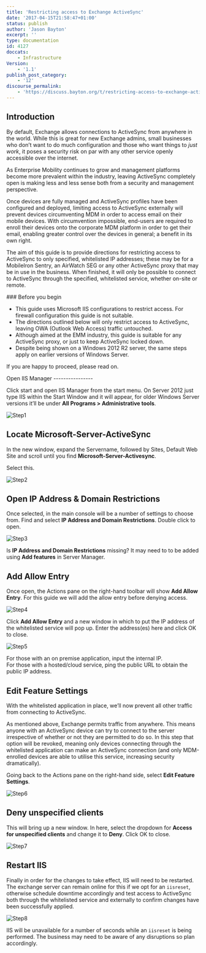 ```yaml
---
title: 'Restricting access to Exchange ActiveSync'
date: '2017-04-15T21:58:47+01:00'
status: publish
author: 'Jason Bayton'
excerpt: ''
type: documentation
id: 4127
doccats:
    - Infrastructure
Version:
    - '1.1'
publish_post_category:
    - '12'
discourse_permalink:
    - 'https://discuss.bayton.org/t/restricting-access-to-exchange-activesync/43'
---
```

Introduction
------------

By default, Exchange allows connections to ActiveSync from anywhere in the world. While this is great for new Exchange admins, small businesses who don’t want to do much configuration and those who want things to *just work*, it poses a security risk on par with any other service openly accessible over the internet.

As Enterprise Mobility continues to grow and management platforms become more prevalent within the industry, leaving ActiveSync completely open is making less and less sense both from a security and management perspective.

Once devices are fully managed and ActiveSync profiles have been configured and deployed, limiting access to ActiveSync externally will prevent devices circumventing MDM in order to access email on their mobile devices. With circumvention impossible, end-users are required to enroll their devices onto the corporate MDM platform in order to get their email, enabling greater control over the devices in general; a benefit in its own right.

The aim of this guide is to provide directions for restricting access to ActiveSync to only specified, whitelisted IP addresses; these may be for a MobileIron Sentry, an AirWatch SEG or any other ActiveSync proxy that may be in use in the business. When finished, it will only be possible to connect to ActiveSync through the specified, whitelisted service, whether on-site or remote.

<div class="bs-callout bs-callout-warning">### Before you begin

- This guide uses Microsoft IIS configurations to restrict access. For firewall configuration this guide is not suitable.
- The directions outlined below will only restrict access to ActiveSync, leaving OWA (Outlook Web Access) traffic untouched.
- Although aimed at the EMM industry, this guide is suitable for any ActiveSync proxy, or just to keep ActiveSync locked down.
- Despite being shown on a Windows 2012 R2 server, the same steps apply on earlier versions of Windows Server.

If you are happy to proceed, please read on.

</div>Open IIS Manager
----------------

Click start and open IIS Manager from the start menu. On Server 2012 just type IIS within the Start Window and it will appear, for older Windows Server versions it’ll be under **All Programs &gt; Administrative tools**.

![Step1](//bayton.org/wp-content/uploads/2016/02/Step1.png)

Locate Microsoft-Server-ActiveSync
----------------------------------

In the new window, expand the Servername, followed by Sites, Default Web Site and scroll until you find **Microsoft-Server-Activesync**.

Select this.

![Step2](//bayton.org/wp-content/uploads/2016/02/Step2.png)

Open IP Address &amp; Domain Restrictions
-----------------------------------------

Once selected, in the main console will be a number of settings to choose from. Find and select **IP Address and Domain Restrictions**. Double click to open.

![Step3](//bayton.org/wp-content/uploads/2016/02/Step3.png)

Is **IP Address and Domain Restrictions** missing? It may need to to be added using **Add features** in Server Manager.

Add Allow Entry
---------------

Once open, the Actions pane on the right-hand toolbar will show **Add Allow Entry**. For this guide we will add the allow entry before denying access.

![Step4](//bayton.org/wp-content/uploads/2016/02/Step4.png)

Click **Add Allow Entry** and a new window in which to put the IP address of the whitelisted service will pop up. Enter the address(es) here and click OK to close.

![Step5](//bayton.org/wp-content/uploads/2016/02/Step5.png)

For those with an on premise application, input the internal IP.  
For those with a hosted/cloud service, ping the public URL to obtain the public IP address.

Edit Feature Settings
---------------------

With the whitelisted application in place, we’ll now prevent all other traffic from connecting to ActiveSync.

As mentioned above, Exchange permits traffic from anywhere. This means anyone with an ActiveSync device can try to connect to the server irrespective of whether or not they are permitted to do so. In this step that option will be revoked, meaning only devices connecting through the whitelisted application can make an ActiveSync connection (and only MDM-enrolled devices are able to utilise this service, increasing security dramatically).

Going back to the Actions pane on the right-hand side, select **Edit Feature Settings**.

![Step6](//bayton.org/wp-content/uploads/2016/02/Step6.png)

Deny unspecified clients
------------------------

This will bring up a new window. In here, select the dropdown for **Access for unspecified clients** and change it to **Deny**. Click OK to close.

![Step7](//bayton.org/wp-content/uploads/2016/02/Step7.png)

Restart IIS
-----------

Finally in order for the changes to take effect, IIS will need to be restarted. The exchange server can remain online for this if we opt for an `iisreset`, otherwise schedule downtime accordingly and test access to ActiveSync both through the whitelisted service and externally to confirm changes have been successfully applied.

![Step8](//bayton.org/wp-content/uploads/2016/02/Step8.png)

IIS will be unavailable for a number of seconds while an `iisreset` is being performed. The business may need to be aware of any disruptions so plan accordingly.